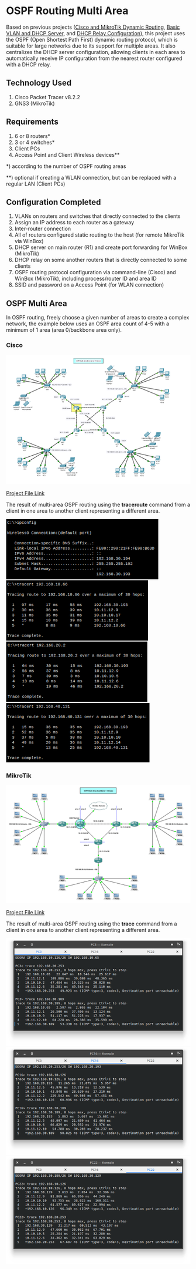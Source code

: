 # OSPF Routing Multi Area
Based on previous projects ([Cisco and MikroTik Dynamic Routing](https://github.com/eightball270/Cisco-and-MikroTik-Dynamic-Routing/tree/main?tab=readme-ov-file#cisco-and-mikrotik-dynamic-routing), [Basic VLAN and DHCP Server](https://github.com/eightball270/Basic-VLAN-and-DHCP-Server/tree/main#basic-vlan-and-dhcp-server), and [DHCP Relay Configuration](https://github.com/eightball270/DHCP-Relay-Configuration#dhcp-relay-configuration)), this project uses the OSPF (Open Shortest Path First) dynamic routing protocol, which is suitable for large networks due to its support for multiple areas. It also centralizes the DHCP server configuration, allowing clients in each area to automatically receive IP configuration from the nearest router configured with a DHCP relay.

## Technology Used
1. Cisco Packet Tracer v8.2.2
2. GNS3 (MikroTik)

## Requirements
1. 6 or 8 routers*
2. 3 or 4 switches*
3. Client PCs
4. Access Point and Client Wireless devices**

*) according to the number of OSPF routing areas

**) optional if creating a WLAN connection, but can be replaced with a regular LAN (Client PCs)

## Configuration Completed
1. VLANs on routers and switches that directly connected to the clients
2. Assign an IP address to each router as a gateway
3. Inter-router connection
4. All of routers configured static routing to the host (for remote MikroTik via WinBox)
5. DHCP server on main router (R1) and create port forwarding for WinBox (MikroTik)
6. DHCP relay on some another routers that is directly connected to some clients
7. OSPF routing protocol configuration via command-line (Cisco) and WinBox (MikroTik), including process/router ID and area ID
8. SSID and password on a Access Point (for WLAN connection)

## OSPF Multi Area
In OSPF routing, freely choose a given number of areas to create a complex network, the example below uses an OSPF area count of 4-5 with a minimum of 1 area (area 0/backbone area only).

### Cisco

![OSPF Multi Area.png](https://github.com/eightball270/OSPF-Routing-Multi-Area/blob/main/OSPF%20Multi%20Area.png)

[Project File Link](https://github.com/eightball270/OSPF-Routing-Multi-Area/blob/main/OSPF%20Multi%20Area.pkt)

The result of multi-area OSPF routing using the **traceroute** command from a client in one area to another client representing a different area.

![OSPF Multi Area (1).png](https://github.com/eightball270/OSPF-Routing-Multi-Area/blob/main/OSPF%20Multi%20Area%20(1).png) ![OSPF Multi Area (2).png](https://github.com/eightball270/OSPF-Routing-Multi-Area/blob/main/OSPF%20Multi%20Area%20(2).png) ![OSPF Multi Area (3).png](https://github.com/eightball270/OSPF-Routing-Multi-Area/blob/main/OSPF%20Multi%20Area%20(3).png) ![OSPF Multi Area (4).png](https://github.com/eightball270/OSPF-Routing-Multi-Area/blob/main/OSPF%20Multi%20Area%20(4).png)

### MikroTik

![OSPF Multi Area (MikroTik).png](https://github.com/eightball270/OSPF-Routing-Multi-Area/blob/main/OSPF%20Multi%20Area%20(MikroTik).png)

[Project File Link](https://github.com/eightball270/OSPF-Routing-Multi-Area/blob/main/OSPF%20Multi%20Area%20(MikroTik).gns3project.7z)

The result of multi-area OSPF routing using the **trace** command from a client in one area to another client representing a different area.

![OSPF Multi Area (MikroTik) (1).png](https://github.com/eightball270/OSPF-Routing-Multi-Area/blob/main/OSPF%20Multi%20Area%20(MikroTik)%20(1).png) ![OSPF Multi Area (MikroTik) (2).png](https://github.com/eightball270/OSPF-Routing-Multi-Area/blob/main/OSPF%20Multi%20Area%20(MikroTik)%20(2).png) ![OSPF Multi Area (MikroTik) (3).png](https://github.com/eightball270/OSPF-Routing-Multi-Area/blob/main/OSPF%20Multi%20Area%20(MikroTik)%20(3).png)
